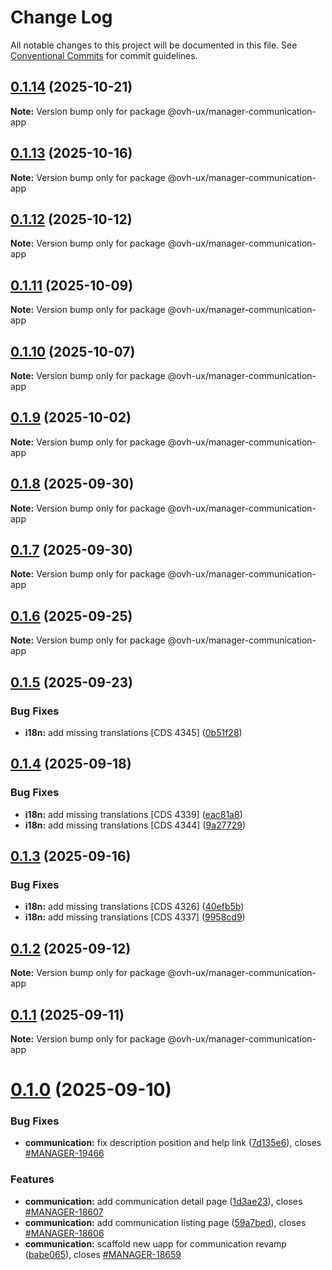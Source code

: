 # Change Log

All notable changes to this project will be documented in this file.
See [Conventional Commits](https://conventionalcommits.org) for commit guidelines.

## [0.1.14](https://github.com/ovh/manager/compare/@ovh-ux/manager-communication-app@0.1.13...@ovh-ux/manager-communication-app@0.1.14) (2025-10-21)

**Note:** Version bump only for package @ovh-ux/manager-communication-app





## [0.1.13](https://github.com/ovh/manager/compare/@ovh-ux/manager-communication-app@0.1.12...@ovh-ux/manager-communication-app@0.1.13) (2025-10-16)

**Note:** Version bump only for package @ovh-ux/manager-communication-app





## [0.1.12](https://github.com/ovh/manager/compare/@ovh-ux/manager-communication-app@0.1.11...@ovh-ux/manager-communication-app@0.1.12) (2025-10-12)

**Note:** Version bump only for package @ovh-ux/manager-communication-app





## [0.1.11](https://github.com/ovh/manager/compare/@ovh-ux/manager-communication-app@0.1.10...@ovh-ux/manager-communication-app@0.1.11) (2025-10-09)

**Note:** Version bump only for package @ovh-ux/manager-communication-app





## [0.1.10](https://github.com/ovh/manager/compare/@ovh-ux/manager-communication-app@0.1.9...@ovh-ux/manager-communication-app@0.1.10) (2025-10-07)

**Note:** Version bump only for package @ovh-ux/manager-communication-app





## [0.1.9](https://github.com/ovh/manager/compare/@ovh-ux/manager-communication-app@0.1.8...@ovh-ux/manager-communication-app@0.1.9) (2025-10-02)

**Note:** Version bump only for package @ovh-ux/manager-communication-app





## [0.1.8](https://github.com/ovh/manager/compare/@ovh-ux/manager-communication-app@0.1.7...@ovh-ux/manager-communication-app@0.1.8) (2025-09-30)

**Note:** Version bump only for package @ovh-ux/manager-communication-app





## [0.1.7](https://github.com/ovh/manager/compare/@ovh-ux/manager-communication-app@0.1.6...@ovh-ux/manager-communication-app@0.1.7) (2025-09-30)

**Note:** Version bump only for package @ovh-ux/manager-communication-app





## [0.1.6](https://github.com/ovh/manager/compare/@ovh-ux/manager-communication-app@0.1.5...@ovh-ux/manager-communication-app@0.1.6) (2025-09-25)

**Note:** Version bump only for package @ovh-ux/manager-communication-app





## [0.1.5](https://github.com/ovh/manager/compare/@ovh-ux/manager-communication-app@0.1.4...@ovh-ux/manager-communication-app@0.1.5) (2025-09-23)


### Bug Fixes

* **i18n:** add missing translations [CDS 4345] ([0b51f28](https://github.com/ovh/manager/commit/0b51f28a03805af3ffebef2726b95de0ba1bf93e))





## [0.1.4](https://github.com/ovh/manager/compare/@ovh-ux/manager-communication-app@0.1.3...@ovh-ux/manager-communication-app@0.1.4) (2025-09-18)


### Bug Fixes

* **i18n:** add missing translations [CDS 4339] ([eac81a8](https://github.com/ovh/manager/commit/eac81a87009357e682ec5d14a2a3f613391e3be9))
* **i18n:** add missing translations [CDS 4344] ([9a27729](https://github.com/ovh/manager/commit/9a277290d8896ef6c44c0abe880051cb76525849))





## [0.1.3](https://github.com/ovh/manager/compare/@ovh-ux/manager-communication-app@0.1.2...@ovh-ux/manager-communication-app@0.1.3) (2025-09-16)


### Bug Fixes

* **i18n:** add missing translations [CDS 4326] ([40efb5b](https://github.com/ovh/manager/commit/40efb5b051cbae9a311ec05b17c481db7fedac01))
* **i18n:** add missing translations [CDS 4337] ([9958cd9](https://github.com/ovh/manager/commit/9958cd95bb1e99068f2a59d5f621b4e9dbab1096))





## [0.1.2](https://github.com/ovh/manager/compare/@ovh-ux/manager-communication-app@0.1.1...@ovh-ux/manager-communication-app@0.1.2) (2025-09-12)

**Note:** Version bump only for package @ovh-ux/manager-communication-app





## [0.1.1](https://github.com/ovh/manager/compare/@ovh-ux/manager-communication-app@0.1.0...@ovh-ux/manager-communication-app@0.1.1) (2025-09-11)

**Note:** Version bump only for package @ovh-ux/manager-communication-app





# [0.1.0](https://github.com/ovh/manager/compare/@ovh-ux/manager-communication-app@0.0.0...@ovh-ux/manager-communication-app@0.1.0) (2025-09-10)


### Bug Fixes

* **communication:** fix description position and help link ([7d135e6](https://github.com/ovh/manager/commit/7d135e6c317ddb5e478caf2bb5249a1ec9313265)), closes [#MANAGER-19466](https://github.com/ovh/manager/issues/MANAGER-19466)


### Features

* **communication:** add communication detail page ([1d3ae23](https://github.com/ovh/manager/commit/1d3ae23c5a5cef5ceb49e5a724ca59649dd987c4)), closes [#MANAGER-18607](https://github.com/ovh/manager/issues/MANAGER-18607)
* **communication:** add communication listing page ([59a7bed](https://github.com/ovh/manager/commit/59a7bedb0d8deca32f118740b1ffc78e1e7f0c42)), closes [#MANAGER-18606](https://github.com/ovh/manager/issues/MANAGER-18606)
* **communication:** scaffold new uapp for communication revamp ([babe065](https://github.com/ovh/manager/commit/babe0650063c4ff344bf62c823a32de93ce7acb6)), closes [#MANAGER-18659](https://github.com/ovh/manager/issues/MANAGER-18659)
